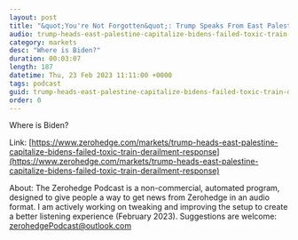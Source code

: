 ```yaml
---
layout: post
title: "&quot;You're Not Forgotten&quot;: Trump Speaks From East Palestine "
audio: trump-heads-east-palestine-capitalize-bidens-failed-toxic-train-derailment-response-3
category: markets
desc: "Where is Biden?"
duration: 00:03:07
length: 187
datetime: Thu, 23 Feb 2023 11:11:00 +0000
tags: podcast
guid: trump-heads-east-palestine-capitalize-bidens-failed-toxic-train-derailment-response-0
order: 0
---
```

Where is Biden?

Link: [https://www.zerohedge.com/markets/trump-heads-east-palestine-capitalize-bidens-failed-toxic-train-derailment-response](https://www.zerohedge.com/markets/trump-heads-east-palestine-capitalize-bidens-failed-toxic-train-derailment-response)

About: The Zerohedge Podcast is a non-commercial, automated program, designed to give people a way to get news from Zerohedge in an audio format.  I am actively working on tweaking and improving the setup to create a better listening experience (February 2023).  Suggestions are welcome: [zerohedgePodcast@outlook.com](mailto:zerohedgePodcast@outlook.com)